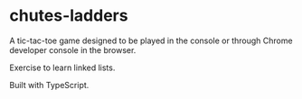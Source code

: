 # chutes-ladders

A tic-tac-toe game designed to be played in the console or through Chrome developer console in the browser. 

Exercise to learn linked lists.

Built with TypeScript.
